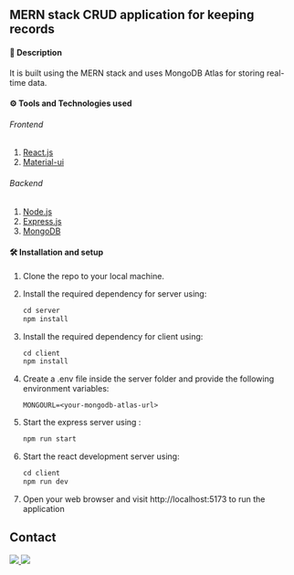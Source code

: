 <b>MERN stack CRUD application for keeping records</b>
---



#### 🧾 Description

It is built using the MERN stack and uses MongoDB Atlas for storing real-time data.



#### ⚙ Tools and Technologies used

###### Frontend

1. [React.js](https://reactjs.org/)
2. [Material-ui](https://mui.com/)

###### Backend

1. [Node.js](https://nodejs.org/en/)
2. [Express.js](https://expressjs.com/)
3. [MongoDB](https://www.mongodb.com/)

#### 🛠 Installation and setup

1. Clone the repo to your local machine.
2. Install the required dependency for server using:

   ```javascript
   cd server
   npm install
   ```

3. Install the required dependency for client using:

   ```javascript
   cd client
   npm install
   ```



4. Create a .env file inside the server folder and provide the following environment variables:

   ```
   MONGOURL=<your-mongodb-atlas-url>
   ```

5. Start the express server using :

   ```javascript
   npm run start
   ```

6. Start the react development server using:

   ```javascript
   cd client
   npm run dev
   ```

7. Open your web browser and visit http://localhost:5173 to run the application



<!-- CONTACT -->
## Contact

<a target="_blank" href="https://www.linkedin.com/in/rahul-jain8949/">
 <img src="https://img.shields.io/badge/linkedin-%230077B5.svg?&style=for-the-badge&logo=linkedin&logoColor=white" />
</a>
<a target="_blank" href="mailto:rahul.jain.0681@gmail.com">
 <img src="https://img.shields.io/badge/gmail-D14836?&style=for-the-badge&logo=gmail&logoColor=white" />
</a> 

<br>

